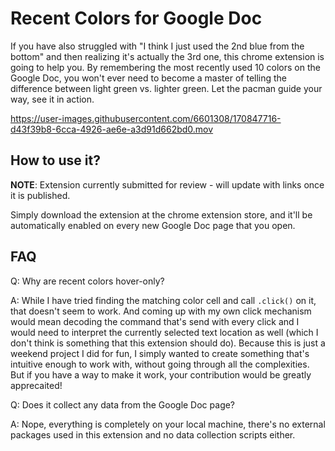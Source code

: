 # Recent Colors for Google Doc

If you have also struggled with "I think I just used the 2nd blue from the bottom" and then realizing it's actually the 3rd one, this chrome extension is going to help you. By remembering the most recently used 10 colors on the Google Doc, you won't ever need to become a master of telling the difference between light green vs. lighter green. Let the pacman guide your way, see it in action.

https://user-images.githubusercontent.com/6601308/170847716-d43f39b8-6cca-4926-ae6e-a3d91d662bd0.mov

## How to use it?

**NOTE**: Extension currently submitted for review - will update with links once it is published.

Simply download the extension at the chrome extension store, and it'll be automatically enabled on every new Google Doc page that you open.

## FAQ

Q: Why are recent colors hover-only?

A: While I have tried finding the matching color cell and call `.click()` on it, that doesn't seem to work. And coming up with my own click mechanism would mean decoding the command that's send with every click and I would need to interpret the currently selected text location as well (which I don't think is something that this extension should do). Because this is just a weekend project I did for fun, I simply wanted to create something that's intuitive enough to work with, without going through all the complexities. But if you have a way to make it work, your contribution would be greatly apprecaited!

Q: Does it collect any data from the Google Doc page?

A: Nope, everything is completely on your local machine, there's no external packages used in this extension and no data collection scripts either.

